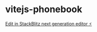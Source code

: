 # vitejs-phonebook

[Edit in StackBlitz next generation editor ⚡️](https://stackblitz.com/~/github.com/sharaf-pf/vitejs-phonebook)